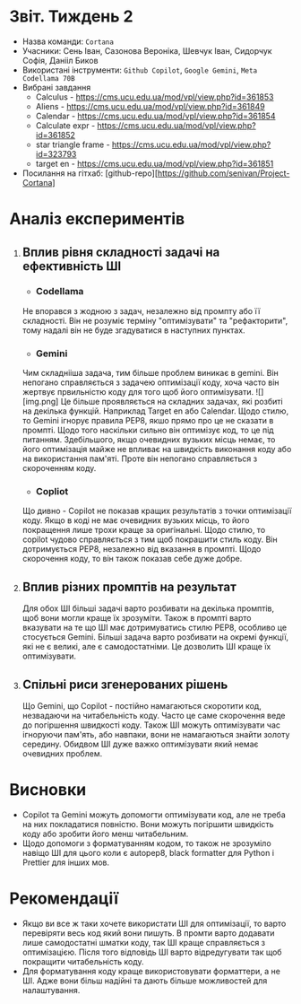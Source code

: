 # Звіт. Тиждень 2

- Назва команди: `Cortana`
- Учасники: Сень Іван, Сазонова Вероніка, Шевчук Іван, Сидорчук Софія, Данііл Биков
- Використані інструменти: `Github Copilot`, `Google Gemini`, `Meta Codellama 70B`
- Вибрані завдання
    - Calculus - https://cms.ucu.edu.ua/mod/vpl/view.php?id=361853
    - Aliens - https://cms.ucu.edu.ua/mod/vpl/view.php?id=361849
    - Calendar - https://cms.ucu.edu.ua/mod/vpl/view.php?id=361854
    - Calculate expr - https://cms.ucu.edu.ua/mod/vpl/view.php?id=361852
    - star triangle frame - https://cms.ucu.edu.ua/mod/vpl/view.php?id=323793
    - target en - https://cms.ucu.edu.ua/mod/vpl/view.php?id=361851
- Посилання на гітхаб: [github-repo][https://github.com/senivan/Project-Cortana]

# Аналіз експериментів
1. ## Вплив рівня складності задачі на ефективність ШІ
    - ### Codellama
    Не впорався з жодною з задач, незалежно від промпту або її складності. Він не розуміє терміну "оптимізувати" та "рефакторити", тому надалі він не буде згадуватися в наступних пунктах.
    - ### Gemini
    Чим складнііша задача, тим більше проблем виникає в gemini. Він непогано справляється з задачею оптимізації коду, хоча часто він жертвує првильністю коду для того щоб його оптимізувати. ![][img.png] Це більше проявляється на складних задачах, які розбиті на декілька функцій. Наприклад Target en або Calendar. Щодо стилю, то Gemini ігнорує правила PEP8, якшо прямо про це не сказати в промпті.
    Щодо того наскільки сильно він оптимізує код, то це під питанням. Здебільшого, якщо очевидних вузьких місць немає, то його оптимізація майже не впливає на швидкість виконання коду або на використання пам'яті. Проте він непогано справляється з скороченням коду.
    - ### Copliot
    Що дивно - Copilot не показав кращих результатів з точки оптимізації коду. Якщо в коді не має очевидних вузьких місць, то його покращення лише трохи краще за оригінальні. Щодо стилю, то copilot чудово справляється з тим щоб покрашити стиль коду. Він дотримується PEP8, незалежно від вказання в промпті. Щодо скорочення коду, то він також показав себе дуже добре.

2. ## Вплив різних промптів на результат
    Для обох ШІ більші задачі варто розбивати на декілька промптів, щоб вони могли краще їх зрозуміти. Також в промпті варто вказувати на те що ШІ має дотримуватись стилю PEP8, особливо це стосується Gemini. Більші задача варто розбивати на окремі функції, які не є великі, але є самодостатніми. Це дозволить ШІ краще їх оптимізувати.

3. ## Спільні риси згенерованих рішень
    Що Gemini, що Copilot - постійно намагаються скоротити код, незвадаючи на читабельність коду. Часто це саме скорочення веде до погіршення швидкості коду. Також ШІ можуть оптимізувати час ігноруючи пам'ять, або навпаки, вони не намагаються знайти золоту середину. 
    Обидвом ШІ дуже важко оптимізувати який немає очевидних проблем.

# Висновки
- Copilot та Gemini можуть допомогти оптимізувати код, але не треба на них покладатися повністю. Вони можуть погіршити швидкість коду або зробити його менш читабельним.
- Щодо допомоги з форматуванням кодом, то також не зрозуміло навіщо ШІ для цього коли є autopep8, black formatter для Python і Prettier для інших мов.

# Рекомендації
- Якщо ви все ж таки хочете використати ШІ для оптимізації, то варто перевіряти весь код який вони пишуть. В промти варто додавати лише самодостатні шматки коду, так ШІ краще справляється з оптимізацією. Після того відповідь ШІ варто відредугувати так щоб покращити читабельність коду.
- Для форматування коду краще використовувати форматтери, а не ШІ. Адже вони більш надійні та дають більше можливостей для налаштування.